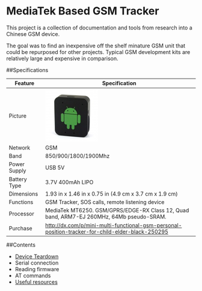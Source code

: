 MediaTek Based GSM Tracker
==========================

This project is a collection of documentation and tools from research into a Chinese GSM device.

The goal was to find an inexpensive off the shelf minature GSM unit that could be repurposed for other projects. Typical GSM development kits are relatively large and expensive in comparison.

##Specifications

Feature      | Specification
------------ | -------------
Picture      | ![Image](docs/images/device00.jpg)
Network      | GSM
Band         | 850/900/1800/1900Mhz
Power Supply | USB 5V
Battery Type | 3.7V 400mAh LIPO
Dimensions   | 1.93 in x 1.46 in x 0.75 in (4.9 cm x 3.7 cm x 1.9 cm)
Functions    | GSM Tracker, SOS calls, remote listening device
Processor    | MediaTek MT6250. GSM/GPRS/EDGE-RX Class 12, Quad band, ARM7-EJ 260MHz, 64Mb pseudo-SRAM.
Purchase     | http://dx.com/p/mini-multi-functional-gsm-personal-position-tracker-for-child-elder-black-250295

##Contents

* [Device Teardown](docs/teardown.md)
* Serial connection
* Reading firmware
* AT commands
* [Useful resources](docs/resources.md)

